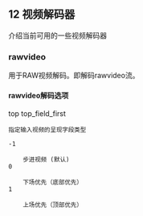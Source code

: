 ## 12 视频解码器
介绍当前可用的一些视频解码器

### rawvideo ###
用于RAW视频解码。即解码rawvideo流。

#### rawvideo解码选项 ####

top top_field_first

    指定输入视频的呈现字段类型

    -1

        步进视频 (默认) 
    0

        下场优先（底部优先） 
    1

        上场优先（顶部优先）

